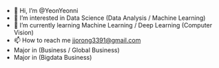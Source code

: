 - 👋 Hi, I’m @YeonYeonni
- 👀 I’m interested in Data Science (Data Analysis / Machine Learning)
- 🌱 I’m currently learning Machine Learning / Deep Learning (Computer Vision)
- 📫 How to reach me jjorong3391@gmail.com
- Major in (Business / Global Business)
- Major in (Bigdata Business)

<!---
YeonYeonni/YeonYeonni is a ✨ special ✨ repository because its `README.md` (this file) appears on your GitHub profile.
You can click the Preview link to take a look at your changes.
--->
